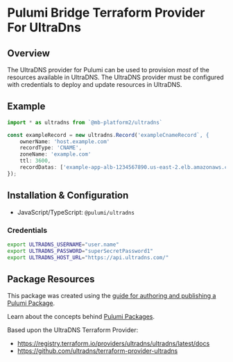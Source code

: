 # Pulumi Bridge Terraform Provider For UltraDns

## Overview

The UltraDNS provider for Pulumi can be used to provision *most* of the resources available in UltraDNS. The UltraDNS provider must be configured with credentials to deploy and update resources in UltraDNS.

## Example

```typescript
import * as ultradns from `@mb-platform2/ultradns`

const exampleRecord = new ultradns.Record('exampleCnameRecord`, {
    ownerName: 'host.example.com'
    recordType: 'CNAME',
    zoneName: 'example.com'
    ttl: 3600,
    recordDatas: ['example-app-alb-1234567890.us-east-2.elb.amazonaws.com']
});
```

## Installation & Configuration

- JavaScript/TypeScript: `@pulumi/ultradns`

### Credentials

```bash
export ULTRADNS_USERNAME="user.name"
export ULTRADNS_PASSWORD="superSecretPassword1"
export ULTRADNS_HOST_URL="https://api.ultradns.com/"
```

## Package Resources

This package was created using the [guide for authoring and publishing a Pulumi Package](https://www.pulumi.com/docs/guides/pulumi-packages/how-to-author).

Learn about the concepts behind [Pulumi Packages](https://www.pulumi.com/docs/guides/pulumi-packages/#pulumi-packages).

Based upon the UltraDNS Terraform Provider:

- <https://registry.terraform.io/providers/ultradns/ultradns/latest/docs>
- <https://github.com/ultradns/terraform-provider-ultradns>


